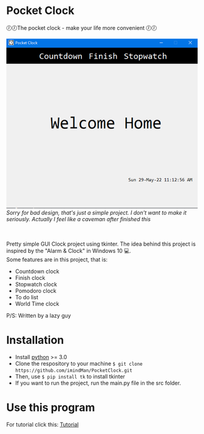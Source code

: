 # Pocket Clock

🕖🕖The pocket clock - make your life more convenient 🕖🕖<br>

<img src=".\data\screen.png" alt="Screen sample" />
<em>Sorry for bad design, that's just a simple project. I don't want to make it seriously. Actually I feel like a caveman after finished this</em> <br>

<br>
<br>

Pretty simple GUI Clock project using tkinter. The idea behind this project is inspired by the "Alarm & Clock" in Windows 10 💻. <br>
Some features are in this project, that is:

<ul>

  <li>Countdown clock</li>
  <li>Finish clock</li>
  <li>Stopwatch clock</li>
  <li>Pomodoro clock</li>
  <li>To do list</li>
  <li>World Time clock</li>
</ul>
<p>P/S: Written by a lazy guy</p>

# Installation

<ul>

  <li>Install <a href="https://www.python.org/downloads/">python</a> >= 3.0</li>
  <li>Clone the respository to your machine <code>$ git clone https://github.com/imindMan/PocketClock.git</code></li>
  <li>Then, use <code>$ pip install tk</code> to install tkinter</li>

  <li>If you want to run the project, run the main.py file in the src folder.</li>
</ul>

# Use this program

For tutorial click this: [Tutorial](https://github.com/imindMan/PocketClock/blob/master/data/howtouse.md)
